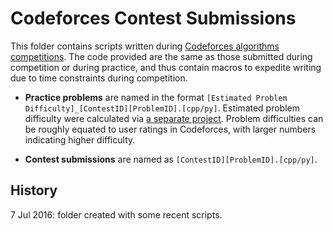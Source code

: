 # Codeforces Contest Submissions
This folder contains scripts written during [Codeforces algorithms competitions](codeforces.com). The code provided are the same as those submitted during competition or during practice, and thus contain macros to expedite writing due to time constraints during competition.

* **Practice problems** are named in the format `[Estimated Problem Difficulty]_[ContestID][ProblemID].[cpp/py]`. Estimated problem difficulty were calculated via [a separate project](https://github.com/chenmarkGH/codeforces-api). Problem difficulties can be roughly equated to user ratings in Codeforces, with larger numbers indicating higher difficulty.

* **Contest submissions** are named as `[ContestID][ProblemID].[cpp/py]`.

## History
7 Jul 2016: folder created with some recent scripts.
